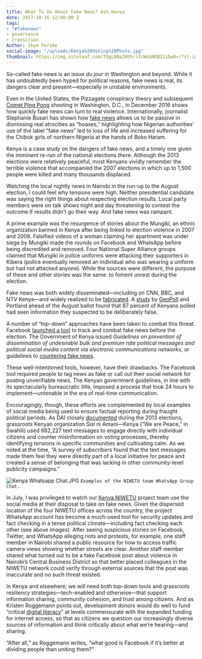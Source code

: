 ```yaml
---
title: What To Do About Fake News? Ask Kenya
date: 2017-10-16 12:00:00 Z
tags:
- "#fakenews"
- governance
- transition
Author: Skye Perske
social-image: "/uploads/Kenya%20Voting%20Photo.jpg"
thumbnail: https://img.siteleaf.com/TOgL6BaZHShriIcWoSHEB23iDw0=/fit-in/297x297/filters:dpr(2):quality(60):frames(0)/https://siteleaf-cdn.s3.amazonaws.com/599dea965328932886e8b860/assets/59e4c6bd536d684ded562ee7.jpg
---
```


So-called fake news is an issue *du jour* in Washington and beyond. While it has undoubtedly been hyped for political reasons, fake news is real, its dangers clear and present—especially in unstable environments.

Even in the United States, the Pizzagate conspiracy theory and subsequent [Comet Ping Pong](http://www.cnn.com/2017/06/22/politics/pizzagate-sentencing/index.html) shooting in Washington, D.C., in December 2016 shows how quickly fake news can turn to real violence. Internationally, journalist Stephanie Busari has shown how [fake news](https://www.ted.com/talks/stephanie_busari_how_fake_news_does_real_harm) allows us to be passive in dismissing real atrocities as “hoaxes,” highlighting how Nigerian authorities’ use of the label “fake news” led to loss of life and increased suffering for the Chibok girls of northern Nigeria at the hands of Boko Haram.

Kenya is a case study on the dangers of fake news, and a timely one given the imminent re-run of the national elections there. Although the 2013 elections were relatively peaceful, most Kenyans vividly remember the terrible violence that accompanied the 2007 elections in which up to 1,500 people were killed and many thousands displaced.

Watching the local nightly news in Nairobi in the run-up to the August election, I could feel why tensions were high. Neither presidential candidate was saying the right things about respecting election results. Local party members were on talk shows night and day threatening to contest the outcome if results didn’t go their way. And fake news was rampant.

A prime example was the resurgence of stories about the Mungiki, an ethnic organization banned in Kenya after being linked to election violence in 2007 and 2008. Falsified videos of a woman claiming her apartment was under siege by Mungiki made the rounds on Facebook and WhatsApp before being discredited and removed. Four National Super Alliance groups claimed that Mungiki in police uniforms were attacking their supporters in Kibera (police eventually removed an individual who was wearing a uniform but had not attacked anyone). While the sources were different, the purpose of these and other stories was the same: to foment unrest during the election.

Fake news was both widely disseminated—including on CNN, BBC, and NTV Kenya—and widely realized to be [fabricated](http://www.aljazeera.com/indepth/opinion/2017/08/kenya-latest-victim-fake-news-170816121455181.html). A [study](https://cdn2.hubspot.net/hubfs/325431/The-Reality-of-Fake-News-in-Kenya%20-%20FINAL.pdf?t=1502723966924) by [GeoPoll](https://research.geopoll.com/#) and Portland ahead of the August ballot found that 87 percent of Kenyans polled had seen information they suspected to be deliberately false.

A number of “top-down” approaches have been taken to combat this threat. Facebook [launched a tool](https://qz.com/1044573/facebook-and-whatsapp-introduce-fake-news-tool-ahead-of-kenya-elections/) to track and combat fake news before the election. The Government of Kenya issued *Guidelines on prevention of dissemination of undesirable bulk and premium rate political messages and political social media content via electronic communications networks*, or guidelines to [countering fake news](http://www.aljazeera.com/indepth/opinion/2017/08/kenya-latest-victim-fake-news-170816121455181.html).

These well-intentioned tools, however, have their drawbacks. The Facebook tool required people to tag news as fake or call out their social network for posting unverifiable news. The Kenyan government guidelines, in line with its spectacularly bureaucratic title, imposed a process that took 24 hours to implement—untenable in the era of real-time communication.

Encouragingly, though, these efforts are complemented by local examples of social media being used to ensure factual reporting during fraught political periods. As DAI closely [documented](http://dai-global-developments.com/articles/text-messages-empower-kenya/) during the 2013 elections, grassroots Kenyan organization Sisi ni Amani—Kenya (“We are Peace,” in Swahili) used 682,227 text messages to engage directly with individual citizens and counter misinformation on voting processes, thereby identifying tensions in specific communities and cultivating calm. As we noted at the time, “A survey of subscribers found that the text messages made them feel they were directly part of a local initiative for peace and created a sense of belonging that was lacking in other community-level publicity campaigns.”

![Kenya Whatsapp Chat.JPG](/uploads/Kenya%20Whatsapp%20Chat.JPG)
`Examples of the NIWETU team WhatsApp Group Chat.`

In July, I was privileged to watch our [Kenya NIWETU](https://www.dai.com/our-work/projects/kenya-ni-wetu-ni-wajibu-wetu-niwetu) project team use the social media at their disposal to take on fake news. Given the dispersed location of the four NIWETU offices across the country, the project WhatsApp account has become a much-used tool for security updates and fact checking in a tense political climate—including fact checking each other (see above images). After seeing suspicious stories on Facebook, Twitter, and WhatsApp alleging riots and protests, for example, one staff member in Nairobi shared a public resource for how to access traffic camera views showing whether streets are clear. Another staff member shared what turned out to be a fake Facebook post about violence in Nairobi’s Central Business District so that better placed colleagues in the NIWETU network could verify through external sources that the post was inaccurate and no such threat existed.

In Kenya and elsewhere, we will need both top-down tools and grassroots resiliency strategies—tech-enabled and otherwise—that support information sharing, community cohesion, and trust among citizens. And as Kristen Roggemann points out, development donors would do well to fund “critical [digital literacy](https://dai-global-digital.com/investments-in-internet-access-must-include-investments-in-critical-digital-literacy.html)” at levels commensurate with the expanded funding for internet access, so that as citizens we question our increasingly diverse sources of information and think critically about what we’re hearing—and sharing.

“After all,” as Roggemann writes, “what good is Facebook if it’s better at dividing people than uniting them?”